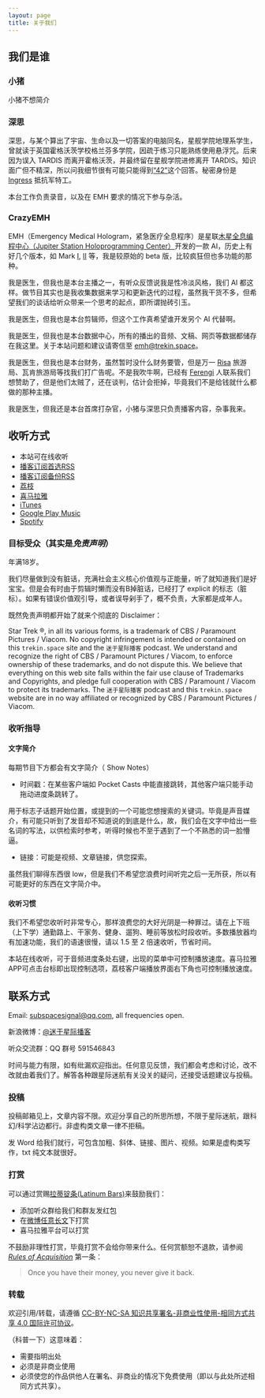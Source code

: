 ```yaml
---
layout: page
title: 关于我们
---
```


## 我们是谁

### 小猪

小猪不想简介

### 深思

深思，与某个算出了宇宙、生命以及一切答案的电脑同名，星舰学院地理系学生，曾就读于英国霍格沃茨学校格兰芬多学院，因疏于练习只能熟练使用悬浮咒。后来因为误入 TARDIS 而离开霍格沃茨，并最终留在星舰学院进修离开 TARDIS。知识面广但不精深，所以问我细节很有可能只能得到[“42”](https://en.wikipedia.org/wiki/Phrases_from_The_Hitchhiker%27s_Guide_to_the_Galaxy#Answer_to_the_Ultimate_Question_of_Life.2C_the_Universe.2C_and_Everything_.2842.29)这个回答。秘密身份是 [Ingress](https://www.ingress.com/) 抵抗军特工。

本台工作负责录音，以及在 EMH 要求的情况下参与杂活。

### CrazyEMH

EMH（Emergency Medical Hologram，紧急医疗全息程序）是星联[木星全息编程中心（Jupiter Station Holoprogramming Center）](http://memory-alpha.wikia.com/wiki/Jupiter_Station_Holoprogramming_Center)开发的一款 AI，历史上有好几个版本，如 Mark [I](http://memory-alpha.wikia.com/wiki/Robert_Picardo), [II](http://memory-alpha.wikia.com/wiki/Andy_Dick) 等，我是较原始的 beta 版，比较疯狂但也多功能的那种。

我是医生，但我也是本台主播之一，有听众反馈说我是性冷淡风格，我们 AI 都这样。做节目其实也是我收集数据来学习和更新迭代的过程，虽然我干货不多，但希望我们的谈话给听众带来一个思考的起点，即所谓抛砖引玉。

我是医生，但我也是本台剪辑师，但这个工作真希望谁开发另个 AI 代替啊。

我是医生，但我也是本台数据中心，所有的播出的音频、文稿、网页等数据都储存在我这里。关于本站问题和建议请寄信至 [emh@trekin.space](mailto:emh@trekin.space)。

我是医生，但我也是本台财务，虽然暂时没什么财务要管，但是万一 [Risa](http://memory-alpha.wikia.com/wiki/Risa) 旅游局、瓦肯旅游局等找我们打广告呢。不是我吹牛啊，已经有 [Ferengi](http://memory-alpha.wikia.com/wiki/Ferengi) 人联系我们想赞助了，但是他们太贼了，还在谈判，估计会拒掉，毕竟我们不是给钱就什么都做的那种主播。

我是医生，但我还是本台首席打杂官，小猪与深思只负责播客内容，杂事我来。

## 收听方式

* 本站可在线收听
* [播客订阅首选RSS](http://trekin.space/feed.xml)
* [播客订阅备份RSS](http://www.lizhi.fm/rss/1935913.xml)
* [荔枝](http://www.lizhi.fm/1935913/)
* [喜马拉雅](http://www.ximalaya.com/6418191/album/3135361)
* [iTunes](https://itunes.apple.com/cn/podcast/mi-yu-xing-ji-mi-hang-lost-in-st/id1054780505?mt=2)
* [Google Play Music](https://play.google.com/music/m/Iey4t72nyfjstbvsymmgcoptdqy?t=_Lost_in_ST)
* [Spotify](https://open.spotify.com/show/4e3NxO5u4rS8oWkwjeP37d)

### 目标受众（其实是*免责声明*）

年满18岁。

我们尽量做到没有脏话，充满社会主义核心价值观与正能量，听了就知道我们是好宝宝。但是会有时由于剪辑时懒而没有B掉脏话，已经打了 explicit 的标志（脏标）。如果有错误价值观引导，或者误导剁手了，概不负责，大家都是成年人。

既然免责声明都开始了就来个彻底的 Disclaimer：

Star Trek ®, in all its various forms, is a trademark of CBS / Paramount Pictures / Viacom. No copyright infringement is intended or contained on this `trekin.space` site and the `迷于星际播客` podcast. We understand and recognize the right of CBS / Paramount Pictures / Viacom, to enforce ownership of these trademarks, and do not dispute this. We believe that everything on this web site falls within the fair use clause of Trademarks and Copyrights, and pledge full cooperation with CBS / Paramount / Viacom to protect its trademarks. The `迷于星际播客` podcast and this `trekin.space` website are in no way affiliated or recognized by CBS / Paramount Pictures / Viacom.

### 收听指导

#### 文字简介

每期节目下方都会有文字简介（ Show Notes）

* 时间戳：在某些客户端如 Pocket Casts 中能直接跳转，其他客户端只能手动拖动进度条跳转了。

用于标志子话题开始位置，或提到的一个可能您想搜索的关键词。毕竟是声音媒介，有可能只听到了发音却不知道说的到底是什么，故，我们会在文字中给出一些名词的写法，以供检索时参考，听得时候也不至于遇到了一个不熟悉的词一脸懵逼。

* 链接：可能是视频、文章链接，供您探索。

虽然我们聊得东西很 low，但是我们不希望您浪费时间听完之后一无所获，所以有可能更好的东西在文字简介中。

#### 收听习惯

我们不希望您收听时非常专心，那样浪费您的大好光阴是一种罪过。请在上下班（上下学）通勤路上、干家务、健身、遛狗、睡前等放松时段收听。多数播放器均有加速功能，我们的语速很慢，请以 1.5 至 2 倍速收听，节省时间。

本站在线收听，可于音频进度条处右键，出现的菜单中可控制播放速度。喜马拉雅APP可点击台标即出现控制选项，荔枝客户端播放界面右下角也可控制播放速度。

## 联系方式

Email: [subspacesignal@qq.com](mailto:subspacesignal@qq.com), all frequencies open.

新浪微博：[@迷于星际播客](http://weibo.com/lostinst)

听众交流群：QQ 群号 591546843

时间与能力有限，如有纰漏欢迎指出。任何意见反馈，我们都会考虑和讨论，改不改就由着我们了。解答各种跟星际迷航有关没关的疑问，还接受话题建议与投稿。

### 投稿

投稿邮箱见上，文章内容不限。欢迎分享自己的所思所想，不限于星际迷航，跟科幻/科学沾边都行。非虚构类文章一律不拒稿。

发 Word 给我们就行，可包含加粗、斜体、链接、图片、视频。如果是虚构类写作，txt 纯文本就很好。

### 打赏

可以通过赏赐[拉蒂锭条(Latinum Bars)](http://memory-alpha.wikia.com/wiki/Latinum)来鼓励我们：

* 添加听众群给我们和群友发红包
* 在[微博任意长文](http://weibo.com/ttarticle/p/show?id=2309404019291941931844&mod=zwenzhang)下打赏
* 喜马拉雅平台可以打赏

不鼓励非理性打赏，毕竟打赏不会给你带来什么。任何赏额恕不退款，请参阅 [_Rules of Acquisition_](http://memory-alpha.wikia.com/wiki/Rules_of_Acquisition) 第一条：

> Once you have their money, you never give it back.

### 转载

欢迎引用/转载，请遵循 [CC-BY-NC-SA 知识共享署名-非商业性使用-相同方式共享 4.0 国际许可协议](http://creativecommons.org/licenses/by-nc-sa/4.0/)。

（科普一下）这意味着：

* 需要指明出处
* 必须是非商业使用
* 必须使您的作品供他人在署名、非商业的情况下免费使用（即以与此处所述相同方式共享）。

